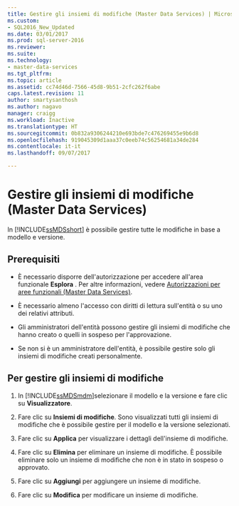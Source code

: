 ```yaml
---
title: Gestire gli insiemi di modifiche (Master Data Services) | Microsoft Docs
ms.custom:
- SQL2016_New_Updated
ms.date: 03/01/2017
ms.prod: sql-server-2016
ms.reviewer: 
ms.suite: 
ms.technology:
- master-data-services
ms.tgt_pltfrm: 
ms.topic: article
ms.assetid: cc74d46d-7566-45d8-9b51-2cfc262f6abe
caps.latest.revision: 11
author: smartysanthosh
ms.author: nagavo
manager: craigg
ms.workload: Inactive
ms.translationtype: HT
ms.sourcegitcommit: 0b832a9306244210e693bde7c476269455e9b6d8
ms.openlocfilehash: 919045309d1aaa37c0eeb74c56254681a34de284
ms.contentlocale: it-it
ms.lasthandoff: 09/07/2017

---
```

# <a name="manage-changesets-master-data-services"></a>Gestire gli insiemi di modifiche (Master Data Services)
  In [!INCLUDE[ssMDSshort](../includes/ssmdsshort-md.md)] è possibile gestire tutte le modifiche in base a modello e versione.  
  
## <a name="prerequisites"></a>Prerequisiti  
  
-   È necessario disporre dell'autorizzazione per accedere all'area funzionale **Esplora** . Per altre informazioni, vedere [Autorizzazioni per aree funzionali &#40;Master Data Services&#41;](../master-data-services/functional-area-permissions-master-data-services.md).  
  
-   È necessario almeno l'accesso con diritti di lettura sull'entità o su uno dei relativi attributi.  
  
-   Gli amministratori dell'entità possono gestire gli insiemi di modifiche che hanno creato o quelli in sospeso per l'approvazione.  
  
-   Se non si è un amministratore dell'entità, è possibile gestire solo gli insiemi di modifiche creati personalmente.  
  
## <a name="to-manage-the-changesets"></a>Per gestire gli insiemi di modifiche  
  
1.  In [!INCLUDE[ssMDSmdm](../includes/ssmdsmdm-md.md)]selezionare il modello e la versione e fare clic su **Visualizzatore**.  
  
2.  Fare clic su **Insiemi di modifiche**. Sono visualizzati tutti gli insiemi di modifiche che è possibile gestire per il modello e la versione selezionati.  
  
3.  Fare clic su **Applica** per visualizzare i dettagli dell'insieme di modifiche.  
  
4.  Fare clic su **Elimina** per eliminare un insieme di modifiche. È possibile eliminare solo un insieme di modifiche che non è in stato in sospeso o approvato.  
  
5.  Fare clic su **Aggiungi** per aggiungere un insieme di modifiche.  
  
6.  Fare clic su **Modifica** per modificare un insieme di modifiche.  
  
  

